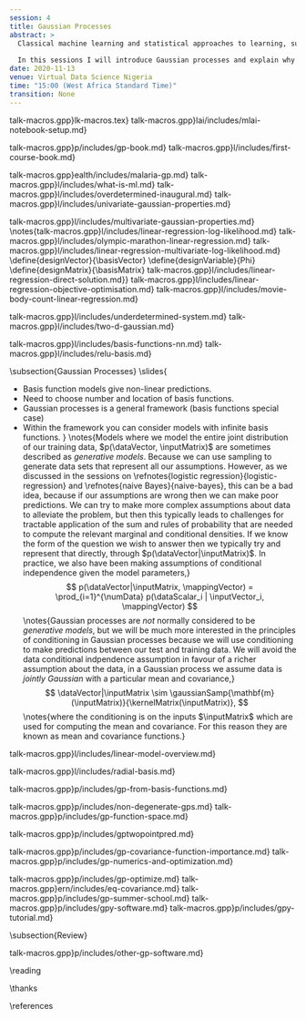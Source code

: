 ```yaml
---
session: 4
title: Gaussian Processes
abstract: >
  Classical machine learning and statistical approaches to learning, such as neural networks and linear regression, assume a parametric form for functions. Gaussian process models are an alternative approach that assumes a probabilistic prior over functions. This brings benefits, in that uncertainty of function estimation is sustained throughout inference, and some challenges: algorithms for fitting Gaussian processes tend to be more complex than parametric models. 
  
  In this sessions I will introduce Gaussian processes and explain why sustaining uncertainty is important. 
date: 2020-11-13
venue: Virtual Data Science Nigeria
time: "15:00 (West Africa Standard Time)"
transition: None
---
```


talk-macros.gpp}lk-macros.tex}
talk-macros.gpp}lai/includes/mlai-notebook-setup.md}

talk-macros.gpp}p/includes/gp-book.md}
talk-macros.gpp}l/includes/first-course-book.md}
<!--include{_gp/includes/what-is-a-gp.md}-->

talk-macros.gpp}ealth/includes/malaria-gp.md}
talk-macros.gpp}l/includes/what-is-ml.md}
talk-macros.gpp}l/includes/overdetermined-inaugural.md}
talk-macros.gpp}l/includes/univariate-gaussian-properties.md}


talk-macros.gpp}l/includes/multivariate-gaussian-properties.md}
\notes{talk-macros.gpp}l/includes/linear-regression-log-likelihood.md}
talk-macros.gpp}l/includes/olympic-marathon-linear-regression.md}
talk-macros.gpp}l/includes/linear-regression-multivariate-log-likelihood.md}
\define{designVector}{\basisVector}
\define{designVariable}{Phi}
\define{designMatrix}{\basisMatrix}
talk-macros.gpp}l/includes/linear-regression-direct-solution.md}}
talk-macros.gpp}l/includes/linear-regression-objective-optimisation.md}
talk-macros.gpp}l/includes/movie-body-count-linear-regression.md}

talk-macros.gpp}l/includes/underdetermined-system.md}
talk-macros.gpp}l/includes/two-d-gaussian.md}

talk-macros.gpp}l/includes/basis-functions-nn.md}
talk-macros.gpp}l/includes/relu-basis.md}

\subsection{Gaussian Processes}
\slides{
* Basis function models give non-linear predictions.
* Need to choose number and location of basis functions. 
* Gaussian processes is a general framework (basis functions special case)
* Within the framework you can consider models with infinite basis functions.
}
\notes{Models where we model the entire joint distribution of our training data, $p(\dataVector, \inputMatrix)$ are sometimes described as *generative models*. Because we can use sampling to generate data sets that represent all our assumptions. However, as we discussed in the sessions on \refnotes{logistic regression}{logistic-regression} and \refnotes{naive Bayes}{naive-bayes}, this can be a bad idea, because if our assumptions are wrong then we can make poor predictions. We can try to make more complex assumptions about data to alleviate the problem, but then this typically leads to challenges for tractable application of the sum and rules of probability that are needed to compute the relevant marginal and conditional densities. If we know the form of the question we wish to answer then we typically try and represent that directly, through $p(\dataVector|\inputMatrix)$.  In practice, we also have been making assumptions of conditional independence given the model parameters,}
$$
p(\dataVector|\inputMatrix, \mappingVector) =
\prod_{i=1}^{\numData} p(\dataScalar_i | \inputVector_i, \mappingVector)
$$
\notes{Gaussian processes are *not* normally considered to be *generative models*, but we will be much more interested in the principles of conditioning in Gaussian processes because we will use conditioning to make predictions between our test and training data. We will avoid the data conditional indpendence assumption in favour of a richer assumption about the data, in a Gaussian process we assume data is *jointly Gaussian* with a particular mean and covariance,}
$$
\dataVector|\inputMatrix \sim \gaussianSamp{\mathbf{m}(\inputMatrix)}{\kernelMatrix(\inputMatrix)},
$$
\notes{where the conditioning is on the inputs $\inputMatrix$ which are used for computing the mean and covariance. For this reason they are known as mean and covariance functions.}



talk-macros.gpp}l/includes/linear-model-overview.md}

talk-macros.gpp}l/includes/radial-basis.md}

talk-macros.gpp}p/includes/gp-from-basis-functions.md}

talk-macros.gpp}p/includes/non-degenerate-gps.md}
talk-macros.gpp}p/includes/gp-function-space.md}

talk-macros.gpp}p/includes/gptwopointpred.md}

talk-macros.gpp}p/includes/gp-covariance-function-importance.md}
talk-macros.gpp}p/includes/gp-numerics-and-optimization.md}

talk-macros.gpp}p/includes/gp-optimize.md}
talk-macros.gpp}ern/includes/eq-covariance.md}
talk-macros.gpp}p/includes/gp-summer-school.md}
talk-macros.gpp}p/includes/gpy-software.md}
talk-macros.gpp}p/includes/gpy-tutorial.md}

\subsection{Review}

talk-macros.gpp}p/includes/other-gp-software.md}

\reading

\thanks

\references



